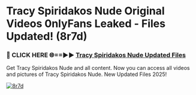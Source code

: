 # Tracy Spiridakos Nude Original Videos 0nlyFans Leaked - Files Updated! (8r7d)

<h3>🔴 CLICK HERE 🌐==►► <a href="https://tinyurl.com/5h6xmrr3" rel="nofollow">Tracy Spiridakos Nude Updated Files</a></h3>

Get Tracy Spiridakos Nude and all content. Now you can access all videos and pictures of Tracy Spiridakos Nude. New Updated Files 2025!

[![8r7d](https://i.imgur.com/KVD873Z.gif)](https://tinyurl.com/5h6xmrr3)
